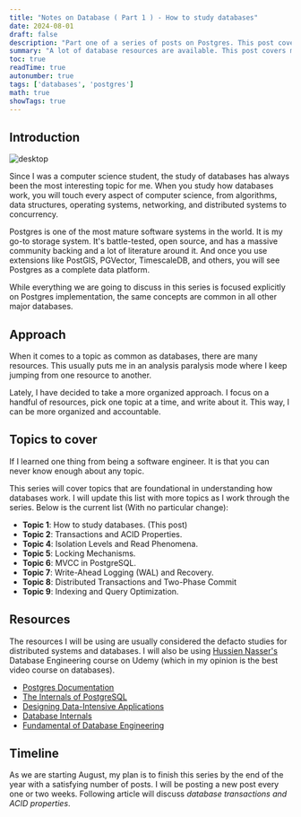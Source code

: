 ```yaml
---
title: "Notes on Database ( Part 1 ) - How to study databases"
date: 2024-08-01
draft: false
description: "Part one of a series of posts on Postgres. This post covers studying materials, resources and how to approach the study of databases."
summary: "A lot of database resources are available. This post covers my approach to studying databases and the resources I use"
toc: true
readTime: true
autonumber: true
tags: ['databases', 'postgres']
math: true
showTags: true
---
```


## Introduction

![desktop](https://github.com/user-attachments/assets/67d5e9c4-1dec-43c2-b4b4-e4684c31e586)


Since I was a computer science student, the study of databases has always been the most interesting topic for me. When you study how databases work, you will touch every aspect of computer science, from algorithms, data structures, operating systems, networking, and distributed systems to concurrency.

Postgres is one of the most mature software systems in the world. It is my go-to storage system. It's battle-tested, open source, and has a massive community backing and a lot of literature around it.
And once you use extensions like PostGIS, PGVector, TimescaleDB, and others, you will see Postgres as a complete data platform.

While everything we are going to discuss in this series is focused explicitly on Postgres implementation, the same concepts are common in all other major databases.

## Approach

When it comes to a topic as common as databases, there are many resources. This usually puts me in an analysis paralysis mode where I keep jumping from one resource to another. 

Lately, I have decided to take a more organized approach. I focus on a handful of resources, pick one topic at a time, and write about it. This way, I can be more organized and accountable.




## Topics to cover

If I learned one thing from being a software engineer. It is that you can never know enough about any topic. 

This series will cover topics that are foundational in understanding how databases work. I will update this list with more topics as I work through the series. Below is the current list (With no particular change):

- **Topic 1**: How to study databases. (This post)
- **Topic 2**: Transactions and ACID Properties.
- **Topic 4**: Isolation Levels and Read Phenomena.
- **Topic 5**: Locking Mechanisms.
- **Topic 6**: MVCC in PostgreSQL.
- **Topic 7**: Write-Ahead Logging (WAL) and Recovery.
- **Topic 8**: Distributed Transactions and Two-Phase Commit
- **Topic 9**: Indexing and Query Optimization.


## Resources

The resources I will be using are usually considered the defacto studies for distributed systems and databases. I will also be using [Hussien Nasser's](https://www.husseinnasser.com/p/about-hussein.html) Database Engineering course on Udemy (which in my opinion is the best video course on databases).

- [Postgres Documentation](https://www.postgresql.org/docs/current/index.html)
- [The Internals of PostgreSQL](https://www.interdb.jp/pg/pgsql01.html)
- [Designing Data-Intensive Applications](https://dataintensive.net/)
- [Database Internals](https://www.databass.dev/)
- [Fundamental of Database Engineering](https://www.udemy.com/course/database-engines-crash-course)


## Timeline

As we are starting August, my plan is to finish this series by the end of the year with a satisfying number of posts. I will be posting a new post every one or two weeks. Following article will discuss _database transactions and ACID properties_.


